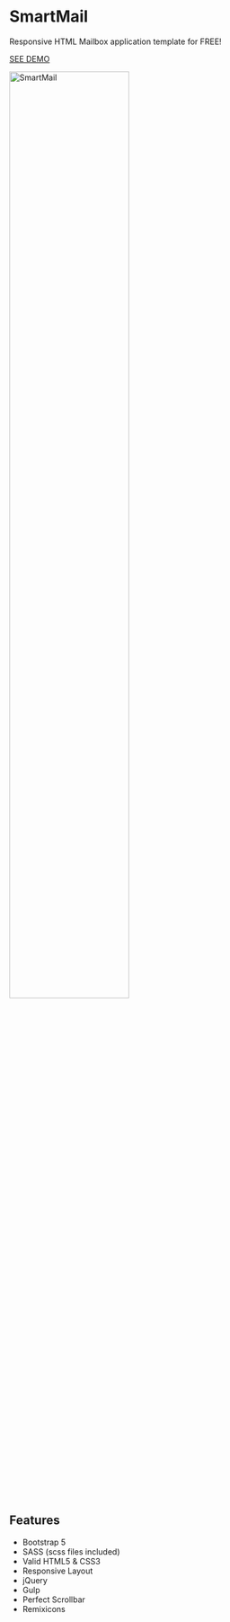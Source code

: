 # SmartMail
Responsive HTML Mailbox application template for FREE!

[SEE DEMO](http://themepixels.me/application/smartmail/)

<a href="http://themepixels.me/application/smartmail/">
  <img src="http://themepixels.me/application/smartmail/preview.jpg" alt="SmartMail" width="65%">
</a>

## Features
- Bootstrap 5
- SASS (scss files included)
- Valid HTML5 & CSS3
- Responsive Layout
- jQuery
- Gulp
- Perfect Scrollbar
- Remixicons
